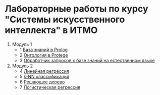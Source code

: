 # Лабораторные работы по курсу "Системы искусственного интеллекта" в ИТМО

1. Модуль 1
    - 1 [База знаний в Prolog](./module-1/lab-1/)
    - 2 [Онтология в Protege](./module-1/lab-2/)
    - 3 [Обработчик запросов к базе знаний на естественном языке](./module-1/lab-3/)
2. Модуль 2
    - 4 [Линейная регрессия](./module-2/lab-4/)
    - 5 [k-NN классификация](./module-2/lab-5/)
    - 6 [Решающее дерево](./module-2/lab-6/)
    - 7 [Логистическая регрессия](./module-2/lab-7/)

